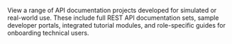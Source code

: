 View a range of API documentation projects developed for simulated or real-world use. These include full REST API documentation sets, sample developer portals, integrated tutorial modules, and role-specific guides for onboarding technical users.
